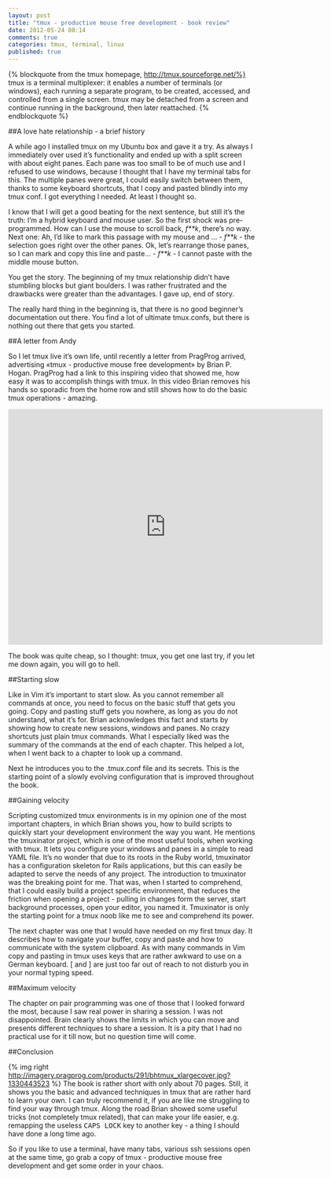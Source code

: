 ```yaml
---
layout: post
title: "tmux - productive mouse free development - book review"
date: 2012-05-24 08:14
comments: true
categories: tmux, terminal, linux
published: true
---
```


{% blockquote from the tmux homepage, http://tmux.sourceforge.net/%}
tmux is a terminal multiplexer: it enables a number of terminals (or windows), each running a separate program, to be created, accessed, and controlled from a single screen. tmux may be detached from a screen and
continue running in the background, then later reattached.
{% endblockquote %}
<!-- more -->

##A love hate relationship - a brief history

A while ago I installed tmux on my Ubuntu box and gave it a try. As always I immediately over used it’s functionality and ended up with a split screen with about eight panes. Each pane was too small to be of much use and I refused to use windows, because I thought that I have my terminal tabs for this. The multiple panes were great, I could easily switch between them, thanks to some keyboard shortcuts, that I copy and pasted blindly into my tmux conf. I got everything I needed.  At least I thought so.

I know that I will get a good beating for the next sentence, but still it’s the truth: I’m a hybrid keyboard and mouse user. So the first shock was pre-programmed. How can I use the mouse to scroll back, _f**k_, there’s no way. Next one: Ah, I’d like to mark this passage with my mouse and … - _f**k_ - the selection goes right over the other panes.  Ok, let’s rearrange those panes, so I can mark and copy this line and paste… - _f**k_ - I cannot paste with the middle mouse button.

You get the story. The beginning of my tmux relationship didn’t have stumbling blocks but giant boulders. I was rather frustrated and the drawbacks were greater than the advantages. I gave up, end of story.

The really hard thing in the beginning is, that there is no good beginner’s documentation out there. You find a lot of ultimate tmux.confs, but there is nothing out there that gets you started.

##A letter from Andy

So I let tmux live it’s own life, until recently a letter from PragProg arrived, advertising «tmux - productive mouse free development» by Brian P. Hogan. PragProg had a link to this inspiring video that showed me, how easy it was to accomplish things with tmux.  In this video Brian removes his hands so sporadic from the home row and still shows how to do the basic tmux operations - amazing.

<iframe width="640" height="480" src="http://www.youtube.com/embed/JXwS7z6Dqic" frameborder="0" allowfullscreen></iframe>

The book was quite cheap, so I thought: tmux, you get one last try, if you let me down again, you will go to hell.

##Starting slow

Like in Vim it’s important to start slow. As you cannot remember all commands at once, you need to focus on the basic stuff that gets you going. Copy and pasting stuff gets you nowhere, as long as you do not understand, what it’s for. Brian acknowledges this fact and starts by showing how to create new sessions, windows and panes. No crazy shortcuts just plain tmux commands. What I especially liked was the summary of the commands at the end of each chapter. This helped a lot, when I went back to a chapter to look up a command.

Next he introduces you to the .tmux.conf file and its secrets. This is the starting point of a slowly evolving configuration that is improved throughout the book.

##Gaining velocity

Scripting customized tmux environments is in my opinion one of the most important chapters, in which Brian shows you, how to build scripts to quickly start your development environment the way you want. He mentions the tmuxinator project, which is one of the most useful tools, when working with tmux. It lets you configure your windows and panes in a simple to read YAML file. It’s no wonder that due to its roots in the Ruby world, tmuxinator has a configuration skeleton for Rails applications, but this can easily be adapted to serve the needs of any project. The introduction to tmuxinator was the breaking point for me. That was, when I started to comprehend, that I could easily build a project specific environment, that reduces the friction when opening a project - pulling in changes form the server, start background processes, open your editor, you named it. Tmuxinator is only the starting point for a tmux noob like me to see and comprehend its power.

The next chapter was one that I would have needed on my first tmux day. It describes how to navigate your buffer, copy and paste and how to communicate with the system clipboard. As with many commands in Vim copy and pasting in tmux uses keys that are rather awkward to use on a German keyboard. [ and ] are just too far out of reach to not disturb you in your normal typing speed.

##Maximum velocity

The chapter on pair programming was one of those that I looked forward the most, because I saw real power in sharing a session. I was not disappointed. Brain clearly shows the limits in which you can move and presents different techniques to share a session. It is a pity that I had no practical use for it till now, but no question time will come.

##Conclusion

{% img right http://imagery.pragprog.com/products/291/bhtmux_xlargecover.jpg?1330443523 %} The book is rather short with only about 70 pages. Still, it shows you the basic and advanced techniques in tmux that are rather hard to learn your own. I can truly recommend it, if you are like me struggling to find your way through tmux. Along the road Brian showed some useful tricks (not completely tmux related), that can make your life easier, e.g. remapping the useless <kbd>CAPS LOCK</kbd> key to another key - a thing I should have done a long time ago.

So if you like to use a terminal, have many tabs, various ssh sessions open at the same time, go grab a copy of tmux - productive mouse free development and get some order in your chaos.
